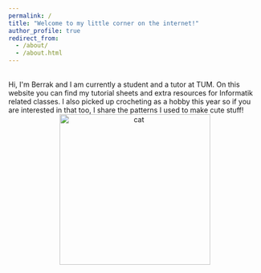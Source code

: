 ```yaml
---
permalink: /
title: "Welcome to my little corner on the internet!"
author_profile: true
redirect_from:
  - /about/
  - /about.html
---
```

<br>
Hi, I'm Berrak and I am currently a student and a tutor at TUM.
On this website you can find my tutorial sheets and extra resources for Informatik related classes.
I also picked up crocheting as a hobby this year so if you are interested in that too, I share the patterns I used to make cute stuff!

<div style="text-align: center;">
  <img src="http://berrakkilic.github.io/images/cat-typing.webp" alt="cat" width="300" />
</div>
